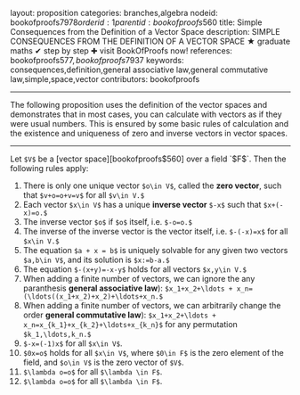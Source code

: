 layout: proposition
categories: branches,algebra
nodeid: bookofproofs$7978
orderid: 1
parentid: bookofproofs$560
title: Simple Consequences from the Definition of a Vector Space
description: SIMPLE CONSEQUENCES FROM THE DEFINITION OF A VECTOR SPACE &#9733; graduate maths &#10004; step by step &#10010; visit BookOfProofs now!
references: bookofproofs$577,bookofproofs$7937
keywords: consequences,definition,general associative law,general commutative law,simple,space,vector
contributors: bookofproofs

---
The following proposition uses the definition of the vector spaces and demonstrates that in most cases, you can calculate with vectors as if they were usual numbers. This is ensured by some basic rules of calculation and the existence and uniqueness of zero and inverse vectors in vector spaces.

---

Let `$V$` be a [vector space][bookofproofs$560] over a field `$F$`. Then the following rules apply:

1. There is only one unique vector `$o\in V$`, called the **zero vector**, such that `$v+o=o+v=v$` for all `$v\in V.$`
1. Each vector `$x\in V$` has a unique **inverse vector** `$-x$` such that `$x+(-x)=o.$`
1. The inverse vector `$o$` if `$o$` itself, i.e. `$-o=o.$`
1. The inverse of the inverse vector is the vector itself, i.e. `$-(-x)=x$` for all `$x\in V.$`
1. The equation `$a + x = b$` is uniquely solvable for any given two vectors `$a,b\in V$`, and its solution is `$x:=b-a.$`
1. The equation `$-(x+y)=-x-y$` holds for all vectors `$x,y\in V.$`
1. When adding a finite number of vectors, we can ignore the any paranthesis  **general associative law**): `$x_1+x_2+\ldots + x_n=(\ldots((x_1+x_2)+x_2)+\ldots+x_n.$`
1. When adding a finite number of vectors, we can arbitrarily change the order  **general commutative law**): `$x_1+x_2+\ldots + x_n=x_{k_1}+x_{k_2}+\ldots+x_{k_n}$` for any permutation `$k_1,\ldots,k_n.$`
1. `$-x=(-1)x$` for all `$x\in V$`.
1. `$0x=o$` holds for all `$x\in V$`, where `$0\in F$` is the zero element of the field, and `$o\in V$` is the zero vector of `$V$`.
1. `$\lambda o=o$` for all `$\lambda \in F$`.
1. `$\lambda o=o$` for all `$\lambda \in F$`.

